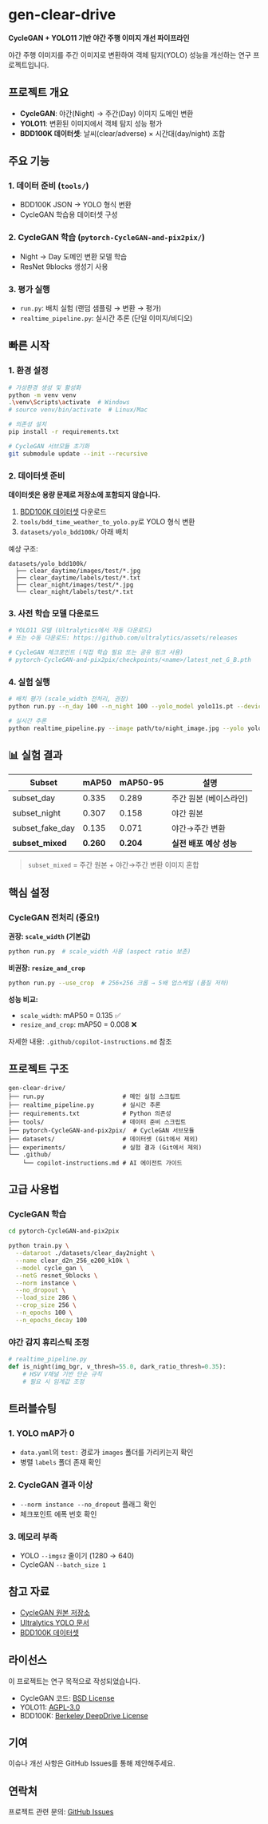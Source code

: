 # gen-clear-drive

**CycleGAN + YOLO11 기반 야간 주행 이미지 개선 파이프라인**

야간 주행 이미지를 주간 이미지로 변환하여 객체 탐지(YOLO) 성능을 개선하는 연구 프로젝트입니다.

## 프로젝트 개요

- **CycleGAN**: 야간(Night) → 주간(Day) 이미지 도메인 변환
- **YOLO11**: 변환된 이미지에서 객체 탐지 성능 평가
- **BDD100K 데이터셋**: 날씨(clear/adverse) × 시간대(day/night) 조합

## 주요 기능

### 1. 데이터 준비 (`tools/`)
- BDD100K JSON → YOLO 형식 변환
- CycleGAN 학습용 데이터셋 구성

### 2. CycleGAN 학습 (`pytorch-CycleGAN-and-pix2pix/`)
- Night → Day 도메인 변환 모델 학습
- ResNet 9blocks 생성기 사용

### 3. 평가 실행
- `run.py`: 배치 실험 (랜덤 샘플링 → 변환 → 평가)
- `realtime_pipeline.py`: 실시간 추론 (단일 이미지/비디오)

## 빠른 시작

### 1. 환경 설정

```bash
# 가상환경 생성 및 활성화
python -m venv venv
.\venv\Scripts\activate  # Windows
# source venv/bin/activate  # Linux/Mac

# 의존성 설치
pip install -r requirements.txt

# CycleGAN 서브모듈 초기화
git submodule update --init --recursive
```

### 2. 데이터셋 준비

**데이터셋은 용량 문제로 저장소에 포함되지 않습니다.**

1. [BDD100K 데이터셋](https://bdd-data.berkeley.edu/) 다운로드
2. `tools/bdd_time_weather_to_yolo.py`로 YOLO 형식 변환
3. `datasets/yolo_bdd100k/` 아래 배치

예상 구조:
```
datasets/yolo_bdd100k/
  ├── clear_daytime/images/test/*.jpg
  ├── clear_daytime/labels/test/*.txt
  ├── clear_night/images/test/*.jpg
  └── clear_night/labels/test/*.txt
```

### 3. 사전 학습 모델 다운로드

```bash
# YOLO11 모델 (Ultralytics에서 자동 다운로드)
# 또는 수동 다운로드: https://github.com/ultralytics/assets/releases

# CycleGAN 체크포인트 (직접 학습 필요 또는 공유 링크 사용)
# pytorch-CycleGAN-and-pix2pix/checkpoints/<name>/latest_net_G_B.pth
```

### 4. 실험 실행

```bash
# 배치 평가 (scale_width 전처리, 권장)
python run.py --n_day 100 --n_night 100 --yolo_model yolo11s.pt --device 0 --imgsz 1280

# 실시간 추론
python realtime_pipeline.py --image path/to/night_image.jpg --yolo yolo11s.pt
```

## 📊 실험 결과

| Subset | mAP50 | mAP50-95 | 설명 |
|--------|-------|----------|------|
| subset_day | 0.335 | 0.289 | 주간 원본 (베이스라인) |
| subset_night | 0.307 | 0.158 | 야간 원본 |
| subset_fake_day | 0.135 | 0.071 | 야간→주간 변환 |
| **subset_mixed** | **0.260** | **0.204** | **실전 배포 예상 성능** |

> `subset_mixed` = 주간 원본 + 야간→주간 변환 이미지 혼합

## 핵심 설정

### CycleGAN 전처리 (중요!)

**권장: `scale_width` (기본값)**
```bash
python run.py  # scale_width 사용 (aspect ratio 보존)
```

**비권장: `resize_and_crop`**
```bash
python run.py --use_crop  # 256×256 크롭 → 5배 업스케일 (품질 저하)
```

**성능 비교:**
- `scale_width`: mAP50 = 0.135 ✅
- `resize_and_crop`: mAP50 = 0.008 ❌

자세한 내용: `.github/copilot-instructions.md` 참조

## 프로젝트 구조

```
gen-clear-drive/
├── run.py                      # 메인 실험 스크립트
├── realtime_pipeline.py        # 실시간 추론
├── requirements.txt            # Python 의존성
├── tools/                      # 데이터 준비 스크립트
├── pytorch-CycleGAN-and-pix2pix/  # CycleGAN 서브모듈
├── datasets/                   # 데이터셋 (Git에서 제외)
├── experiments/                # 실험 결과 (Git에서 제외)
└── .github/
    └── copilot-instructions.md # AI 에이전트 가이드
```

## 고급 사용법

### CycleGAN 학습

```bash
cd pytorch-CycleGAN-and-pix2pix

python train.py \
  --dataroot ./datasets/clear_day2night \
  --name clear_d2n_256_e200_k10k \
  --model cycle_gan \
  --netG resnet_9blocks \
  --norm instance \
  --no_dropout \
  --load_size 286 \
  --crop_size 256 \
  --n_epochs 100 \
  --n_epochs_decay 100
```

### 야간 감지 휴리스틱 조정

```python
# realtime_pipeline.py
def is_night(img_bgr, v_thresh=55.0, dark_ratio_thresh=0.35):
    # HSV V채널 기반 단순 규칙
    # 필요 시 임계값 조정
```

## 트러블슈팅

### 1. YOLO mAP가 0
- `data.yaml`의 `test:` 경로가 `images` 폴더를 가리키는지 확인
- 병렬 `labels` 폴더 존재 확인

### 2. CycleGAN 결과 이상
- `--norm instance --no_dropout` 플래그 확인
- 체크포인트 에폭 번호 확인

### 3. 메모리 부족
- YOLO `--imgsz` 줄이기 (1280 → 640)
- CycleGAN `--batch_size 1`

## 참고 자료

- [CycleGAN 원본 저장소](https://github.com/junyanz/pytorch-CycleGAN-and-pix2pix)
- [Ultralytics YOLO 문서](https://docs.ultralytics.com/)
- [BDD100K 데이터셋](https://bdd-data.berkeley.edu/)

## 라이선스

이 프로젝트는 연구 목적으로 작성되었습니다.

- CycleGAN 코드: [BSD License](pytorch-CycleGAN-and-pix2pix/LICENSE)
- YOLO11: [AGPL-3.0](https://github.com/ultralytics/ultralytics/blob/main/LICENSE)
- BDD100K: [Berkeley DeepDrive License](https://bdd-data.berkeley.edu/)

## 기여

이슈나 개선 사항은 GitHub Issues를 통해 제안해주세요.

## 연락처

프로젝트 관련 문의: [GitHub Issues](../../issues)
